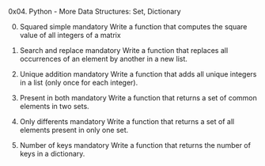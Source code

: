 0x04. Python - More Data Structures: Set, Dictionary

0. Squared simple
mandatory
Write a function that computes the square value of all integers of a matrix

1. Search and replace
mandatory
Write a function that replaces all occurrences of an element by another in a new list.

2. Unique addition
mandatory
Write a function that adds all unique integers in a list (only once for each integer).

3. Present in both
mandatory
Write a function that returns a set of common elements in two sets.

4. Only differents
mandatory
Write a function that returns a set of all elements present in only one set.

5. Number of keys
mandatory
Write a function that returns the number of keys in a dictionary.
